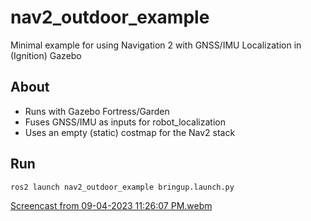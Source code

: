 # nav2_outdoor_example
Minimal example for using Navigation 2 with GNSS/IMU Localization in (Ignition) Gazebo

## About

- Runs with Gazebo Fortress/Garden
- Fuses GNSS/IMU as inputs for robot_localization
- Uses an empty (static) costmap for the Nav2 stack 

## Run
```
ros2 launch nav2_outdoor_example bringup.launch.py
```
[Screencast from 09-04-2023 11:26:07 PM.webm](https://github.com/rosblox/nav2_outdoor_example/assets/20051567/6af6d3b0-e5c0-4886-a664-9621a00f1119)
